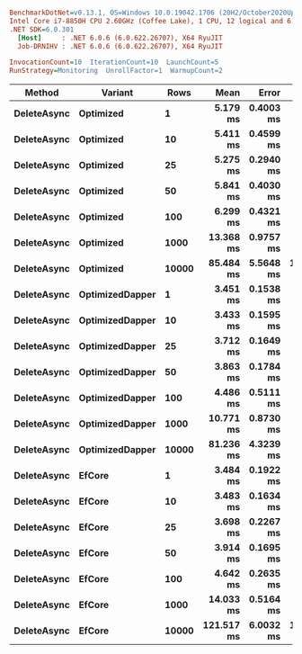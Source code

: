 ``` ini

BenchmarkDotNet=v0.13.1, OS=Windows 10.0.19042.1706 (20H2/October2020Update)
Intel Core i7-8850H CPU 2.60GHz (Coffee Lake), 1 CPU, 12 logical and 6 physical cores
.NET SDK=6.0.301
  [Host]     : .NET 6.0.6 (6.0.622.26707), X64 RyuJIT
  Job-DRNIHV : .NET 6.0.6 (6.0.622.26707), X64 RyuJIT

InvocationCount=10  IterationCount=10  LaunchCount=5  
RunStrategy=Monitoring  UnrollFactor=1  WarmupCount=2  

```
|      Method |         Variant |  Rows |       Mean |     Error |     StdDev |        Min |        Max |     Median |
|------------ |---------------- |------ |-----------:|----------:|-----------:|-----------:|-----------:|-----------:|
| **DeleteAsync** |       **Optimized** |     **1** |   **5.179 ms** | **0.4003 ms** |  **0.8085 ms** |   **4.403 ms** |   **8.623 ms** |   **4.991 ms** |
| **DeleteAsync** |       **Optimized** |    **10** |   **5.411 ms** | **0.4599 ms** |  **0.9291 ms** |   **4.024 ms** |   **8.429 ms** |   **5.211 ms** |
| **DeleteAsync** |       **Optimized** |    **25** |   **5.275 ms** | **0.2940 ms** |  **0.5939 ms** |   **4.201 ms** |   **7.083 ms** |   **5.152 ms** |
| **DeleteAsync** |       **Optimized** |    **50** |   **5.841 ms** | **0.4030 ms** |  **0.8141 ms** |   **4.751 ms** |   **9.689 ms** |   **5.700 ms** |
| **DeleteAsync** |       **Optimized** |   **100** |   **6.299 ms** | **0.4321 ms** |  **0.8729 ms** |   **5.397 ms** |   **9.961 ms** |   **6.030 ms** |
| **DeleteAsync** |       **Optimized** |  **1000** |  **13.368 ms** | **0.9757 ms** |  **1.9709 ms** |  **11.166 ms** |  **18.630 ms** |  **12.801 ms** |
| **DeleteAsync** |       **Optimized** | **10000** |  **85.484 ms** | **5.5648 ms** | **11.2411 ms** |  **68.835 ms** | **111.962 ms** |  **85.909 ms** |
| **DeleteAsync** | **OptimizedDapper** |     **1** |   **3.451 ms** | **0.1538 ms** |  **0.3107 ms** |   **2.979 ms** |   **4.395 ms** |   **3.384 ms** |
| **DeleteAsync** | **OptimizedDapper** |    **10** |   **3.433 ms** | **0.1595 ms** |  **0.3222 ms** |   **3.031 ms** |   **4.651 ms** |   **3.367 ms** |
| **DeleteAsync** | **OptimizedDapper** |    **25** |   **3.712 ms** | **0.1649 ms** |  **0.3331 ms** |   **3.203 ms** |   **4.641 ms** |   **3.663 ms** |
| **DeleteAsync** | **OptimizedDapper** |    **50** |   **3.863 ms** | **0.1784 ms** |  **0.3604 ms** |   **3.408 ms** |   **5.193 ms** |   **3.759 ms** |
| **DeleteAsync** | **OptimizedDapper** |   **100** |   **4.486 ms** | **0.5111 ms** |  **1.0325 ms** |   **3.541 ms** |  **10.297 ms** |   **4.169 ms** |
| **DeleteAsync** | **OptimizedDapper** |  **1000** |  **10.771 ms** | **0.8730 ms** |  **1.7634 ms** |   **8.953 ms** |  **16.683 ms** |  **10.132 ms** |
| **DeleteAsync** | **OptimizedDapper** | **10000** |  **81.236 ms** | **4.3239 ms** |  **8.7345 ms** |  **68.357 ms** | **111.408 ms** |  **81.299 ms** |
| **DeleteAsync** |          **EfCore** |     **1** |   **3.484 ms** | **0.1922 ms** |  **0.3883 ms** |   **3.042 ms** |   **4.809 ms** |   **3.363 ms** |
| **DeleteAsync** |          **EfCore** |    **10** |   **3.483 ms** | **0.1634 ms** |  **0.3300 ms** |   **3.027 ms** |   **4.363 ms** |   **3.458 ms** |
| **DeleteAsync** |          **EfCore** |    **25** |   **3.698 ms** | **0.2267 ms** |  **0.4579 ms** |   **3.225 ms** |   **5.137 ms** |   **3.550 ms** |
| **DeleteAsync** |          **EfCore** |    **50** |   **3.914 ms** | **0.1695 ms** |  **0.3424 ms** |   **3.473 ms** |   **5.190 ms** |   **3.857 ms** |
| **DeleteAsync** |          **EfCore** |   **100** |   **4.642 ms** | **0.2635 ms** |  **0.5324 ms** |   **3.953 ms** |   **6.044 ms** |   **4.508 ms** |
| **DeleteAsync** |          **EfCore** |  **1000** |  **14.033 ms** | **0.5164 ms** |  **1.0432 ms** |  **12.129 ms** |  **16.565 ms** |  **13.898 ms** |
| **DeleteAsync** |          **EfCore** | **10000** | **121.517 ms** | **6.0032 ms** | **12.1268 ms** | **103.881 ms** | **162.807 ms** | **125.256 ms** |
